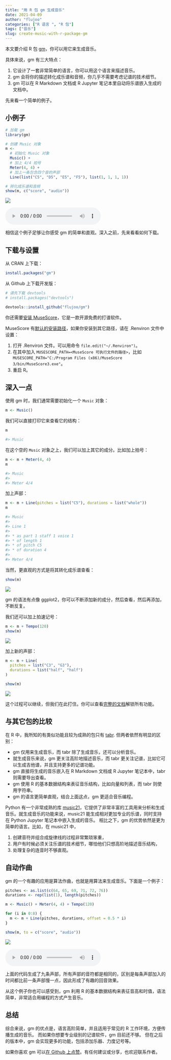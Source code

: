 ```yaml
---
title: "用 R 包 gm 生成音乐"
date: 2021-04-09
author: "flujoo"
categories: ["R 语言 ", "R 包"]
tags: ["音乐"]
slug: create-music-with-r-package-gm
---
```



本文要介绍 R 包 [gm](https://github.com/flujoo/gm)，你可以用它来生成音乐。

具体来说，gm 有三大特点：

1. 它设计了一套非常简单的语言，你可以用这个语言来描述音乐。
2. gm 会将你的描述转化成乐谱和音频，你几乎不需要考虑记谱的技术细节。
3. gm 可以在 R Markdown 文档或 R Jupyter 笔记本里自动将乐谱嵌入生成的文档中。

先来看一个简单的例子。


## 小例子

```r
# 加载 gm
library(gm)

# 创建 Music 对象
m <- 
  # 初始化 Music 对象
  Music() +
  # 加上 4/4 拍号
  Meter(4, 4) +
  # 加上一条包含四个音的声部
  Line(list("C5", "D5", "E5", "F5"), list(1, 1, 1, 1))

# 转化成乐谱和音频
show(m, c("score", "audio"))
```

![](https://flujoo.github.io/gm/reference/figures/readme.png)

<audio controls>
  <source src="https://flujoo.github.io/gm/reference/figures/readme_audio.mp3" type="audio/mpeg">
</audio>


相信这个例子足够让你感受 gm 的简单和直观。深入之前，先来看看如何下载。


## 下载与设置

从 CRAN 上下载：

```r
install.packages("gm")
```

从 Github 上下载开发版：

```r
# 请先下载 devtools
# install.packages("devtools")

devtools::install_github("flujoo/gm")
```

你还需要[安装 MuseScore](https://musescore.org/)，它是一款开源免费的打谱软件。

MuseScore 有[默认的安装路径](https://musescore.org/en/handbook/3/revert-factory-settings)，如果你安装到其它路径，请在 .Renviron 文件中设置：

1. 打开 .Renviron 文件。可以用命令 `file.edit("~/.Renviron")`。
2. 在其中加入 `MUSESCORE_PATH=<MuseScore 可执行文件的路径>`，比如 `MUSESCORE_PATH="C:/Program Files (x86)/MuseScore 3/bin/MuseScore3.exe"`。
3. 重启 R。


## 深入一点

使用 gm 时，我们通常需要初始化一个 `Music` 对象：

```r
m <- Music()
```

我们可以直接打印它来查看它的结构：

```r
m

#> Music
```

在这个空的 `Music` 对象之上，我们可以加上其它的成分。比如加上拍号：

```r
m <- m + Meter(4, 4)
m

#> Music
#>
#> Meter 4/4 
```

加上声部：

```r
m <- m + Line(pitches = list("C5"), durations = list("whole"))
m

#> Music
#> 
#> Line 1
#> 
#> * as part 1 staff 1 voice 1
#> * of length 1
#> * of pitch C5
#> * of duration 4
#> 
#> Meter 4/4
```

当然，更直观的方式是将其转化成乐谱查看：

```r
show(m)
```

![](https://raw.githubusercontent.com/flujoo/gm/master/man/figures/cn/1.png)

gm 的语法有点像 ggplot2，你可以不断添加新的成分，然后查看，然后再添加，不断反复。

我们还可以加上拍速记号：

```r
m <- m + Tempo(120)
show(m)
```

![](https://raw.githubusercontent.com/flujoo/gm/master/man/figures/cn/2_tempo.png)

加上新的声部：

```r
m <- m + Line(
  pitches = list("C3", "G3"),
  durations = list("half", "half")
)

show(m)
```

![](https://raw.githubusercontent.com/flujoo/gm/master/man/figures/cn/3_lines.png)

这个过程可以继续，但我们在此打住。你可以查看[完整的文档](https://flujoo.github.io/gm/articles/gm.html)解锁所有功能。


## 与其它包的比较

在 R 中，我所知的有类似功能且较为成熟的包只有 [tabr](https://github.com/leonawicz/tabr). 但两者依然有明显的区别：

- gm 仅用来生成音乐，而 tabr 除了生成音乐，还可以分析音乐。
- 就生成音乐来说，gm 更关注高阶地描述音乐，而 tabr 更关注记谱，比如它可以生成吉他谱，并且支持更多的记谱功能。
- gm 直接将生成的音乐嵌入在 R Markdown 文档或 R Jupyter 笔记本中，tabr 则需要导出查看。
- gm 使用 R 的基本数据结构来表征音乐结构，比如向量和列表，而 tabr 则使用字符串。
- gm 的语言更简单直观，结合上面这点，gm 更适合音乐编程。

Python 有一个非常成熟的库 [music21](http://web.mit.edu/music21/)，它提供了非常丰富的工具用来分析和生成音乐。就生成音乐的功能来说，music21 能生成相对更加专业的乐谱，同时支持在 Python Jupyter 笔记本中嵌入生成的音乐。 相比之下，gm 的优势依然是更为简单的语言。比如，在 music21 中，

1. 创建音符并组合成旋律线的过程非常繁琐笨重，
2. 用户有时候必须关注乐谱的技术细节，哪怕他们只想高阶地描述音乐结构，
3. 处理复杂的连音时不够直观。


## 自动作曲

gm 的一个有趣的应用是算法作曲，也就是用算法来生成音乐。下面是一个例子：

```r
pitches <- as.list(c(64, 65, 69, 71, 72, 76))
durations <- rep(list(1), length(pitches))

m <- Music() + Meter(4, 4) + Tempo(120)

for (i in 0:8) {
  m <- m + Line(pitches, durations, offset = 0.5 * i)
}

show(m, to = c("score", "audio"))
```

![](https://raw.githubusercontent.com/flujoo/gm/master/man/figures/cn/4_ac.png)

<audio controls>
  <source src="https://raw.githubusercontent.com/flujoo/gm/master/man/figures/cn/4_ac.mp3" type="audio/mpeg">
</audio>

上面的代码生成了九条声部，所有声部的音符都是相同的，区别是每条声部加入的时间都比前一条声部慢一点，因此形成了有趣的回音效果。

从这个例子你也可以感受到，gm 利用 R 的基本数据结构来表征音高和时值，语法简单，非常适合用编程的方式产生音乐。


## 总结

综合来说，gm 的优点是，语言高阶简单，并且适用于常见的 R 工作环境，方便传播生成的音乐。
而如果你想要专业级别的记谱软件，gm 目前还不够。
但在之后的版本中，gm 会实现更多的功能，包括添加乐器、力度记号等。

如果你喜欢 gm 可以[在 Github 上点赞](https://github.com/flujoo/gm)。有任何建议或分享，也欢迎联系作者。
